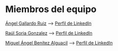 # Miembros del equipo
[Ángel Gallardo Ruiz](https://github.com/agr8)    --> [Perfil de LinkedIn](https://www.linkedin.com/in/angela-gallardo-ruiz/)

[Raúl Soria Gonzalez](https://github.com/raulsoria98) --> [Perfil de LinkedIn](https://www.linkedin.com/in/ra%C3%BAl-soria-gonz%C3%A1lez-5166681b6/)

[Miguel Ángel Benítez Alguacil](https://github.com/migue0418) --> [Perfil de LinkedIn](https://www.linkedin.com/in/miguealguacil/)

